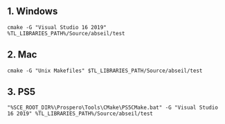 ## 1. Windows
```
cmake -G "Visual Studio 16 2019" %TL_LIBRARIES_PATH%/Source/abseil/test
```
## 2. Mac
```
cmake -G "Unix Makefiles" $TL_LIBRARIES_PATH/Source/abseil/test
```
## 3. PS5
```
"%SCE_ROOT_DIR%\Prospero\Tools\CMake\PS5CMake.bat" -G "Visual Studio 16 2019" %TL_LIBRARIES_PATH%/Source/abseil/test
```
